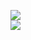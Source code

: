 [![](https://img.shields.io/badge/Made%20With-Github%20Spray-lightgrey.svg?style=for-the-badge&logo=github)](https://github.com/Annihil/github-spray#14358)  
[![](https://i.imgur.com/2DrTn0Z.gif)](https://github.com/Annihil/github-spray)